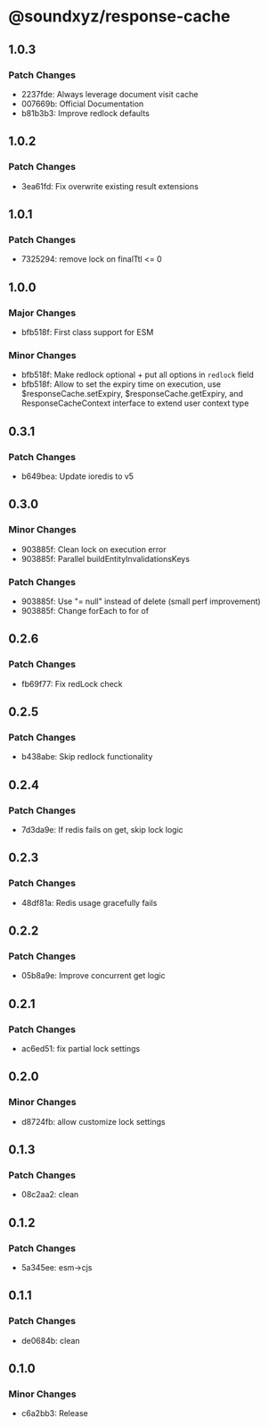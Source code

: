 # @soundxyz/response-cache

## 1.0.3

### Patch Changes

- 2237fde: Always leverage document visit cache
- 007669b: Official Documentation
- b81b3b3: Improve redlock defaults

## 1.0.2

### Patch Changes

- 3ea61fd: Fix overwrite existing result extensions

## 1.0.1

### Patch Changes

- 7325294: remove lock on finalTtl <= 0

## 1.0.0

### Major Changes

- bfb518f: First class support for ESM

### Minor Changes

- bfb518f: Make redlock optional + put all options in `redlock` field
- bfb518f: Allow to set the expiry time on execution, use $responseCache.setExpiry, $responseCache.getExpiry, and ResponseCacheContext interface to extend user context type

## 0.3.1

### Patch Changes

- b649bea: Update ioredis to v5

## 0.3.0

### Minor Changes

- 903885f: Clean lock on execution error
- 903885f: Parallel buildEntityInvalidationsKeys

### Patch Changes

- 903885f: Use "= null" instead of delete (small perf improvement)
- 903885f: Change forEach to for of

## 0.2.6

### Patch Changes

- fb69f77: Fix redLock check

## 0.2.5

### Patch Changes

- b438abe: Skip redlock functionality

## 0.2.4

### Patch Changes

- 7d3da9e: If redis fails on get, skip lock logic

## 0.2.3

### Patch Changes

- 48df81a: Redis usage gracefully fails

## 0.2.2

### Patch Changes

- 05b8a9e: Improve concurrent get logic

## 0.2.1

### Patch Changes

- ac6ed51: fix partial lock settings

## 0.2.0

### Minor Changes

- d8724fb: allow customize lock settings

## 0.1.3

### Patch Changes

- 08c2aa2: clean

## 0.1.2

### Patch Changes

- 5a345ee: esm->cjs

## 0.1.1

### Patch Changes

- de0684b: clean

## 0.1.0

### Minor Changes

- c6a2bb3: Release
